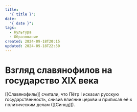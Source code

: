 ```yaml
---
title:
  "{ title }": 
date:
  "{ date }": 
tags:
  - Культура
  - Образование
created: 2024-09-18T20:15
updated: 2024-09-18T22:50
---
```

# Взгляд славянофилов на государство XIX века

[[Славянофилы]] считали, что Пётр I исказил русскую государственность, снизив влияние церкви и приписав её к политическим делам ([[Синод]]).


